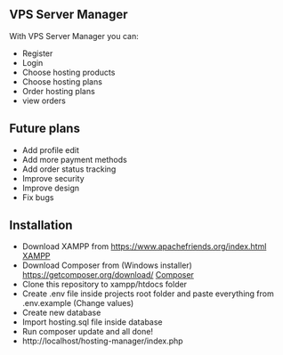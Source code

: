 ## VPS Server Manager

With VPS Server Manager you can:

- Register
- Login
- Choose hosting products
- Choose hosting plans
- Order hosting plans
- view orders

## Future plans

- Add profile edit
- Add more payment methods
- Add order status tracking
- Improve security
- Improve design
- Fix bugs

## Installation

- Download XAMPP from https://www.apachefriends.org/index.html [XAMPP](https://www.apachefriends.org/index.html)
- Download Composer from (Windows installer) https://getcomposer.org/download/ [Composer](https://getcomposer.org/download/)
- Clone this repository to xampp/htdocs folder
- Create .env file inside projects root folder and paste everything from .env.example (Change values)
- Create new database
- Import hosting.sql file inside database
- Run composer update and all done!
- http://localhost/hosting-manager/index.php
